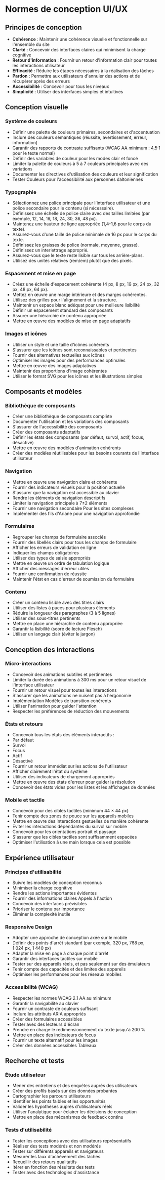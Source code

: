 # Normes de conception UI/UX

## Principes de conception

- **Cohérence** : Maintenir une cohérence visuelle et fonctionnelle sur l'ensemble du site
- **Clarté** : Concevoir des interfaces claires qui minimisent la charge cognitive
- **Retour d'information** : Fournir un retour d'information clair pour toutes les interactions utilisateur
- **Efficacité** : Réduire les étapes nécessaires à la réalisation des tâches
- **Pardon** : Permettre aux utilisateurs d'annuler des actions et de récupérer après des erreurs
- **Accessibilité** : Concevoir pour tous les niveaux
- **Simplicité** : Utiliser des interfaces simples et intuitives

## Conception visuelle

### Système de couleurs

- Définir une palette de couleurs primaires, secondaires et d'accentuation
- Inclure des couleurs sémantiques (réussite, avertissement, erreur, information)
- Garantir des rapports de contraste suffisants (WCAG AA minimum : 4,5:1 pour le texte normal)
- Définir des variables de couleur pour les modes clair et foncé
- Limiter la palette de couleurs à 5 à 7 couleurs principales avec des variations
- Documenter les directives d'utilisation des couleurs et leur signification
- Tester Couleurs pour l'accessibilité aux personnes daltoniennes

### Typographie

- Sélectionnez une police principale pour l'interface utilisateur et une police secondaire pour le contenu (si nécessaire).
- Définissez une échelle de police claire avec des tailles limitées (par exemple, 12, 14, 16, 18, 24, 30, 36, 48 px).
- Maintenez une hauteur de ligne appropriée (1,4-1,6 pour le corps du texte).
- Assurez-vous d'une taille de police minimale de 16 px pour le corps du texte.
- Définissez les graisses de police (normale, moyenne, grasse).
- Définissez un interlettrage approprié.
- Assurez-vous que le texte reste lisible sur tous les arrière-plans.
- Utilisez des unités relatives (rem/em) plutôt que des pixels.

### Espacement et mise en page

- Créez une échelle d'espacement cohérente (4 px, 8 px, 16 px, 24 px, 32 px, 48 px, 64 px).
- Mettez en œuvre une marge intérieure et des marges cohérentes.
- Utilisez des grilles pour l'alignement et la structure.
- Maintenir un espace blanc adéquat pour une meilleure lisibilité
- Définir un espacement standard des composants
- Assurer une hiérarchie de contenu appropriée
- Mettre en œuvre des modèles de mise en page adaptatifs

### Images et icônes

- Utiliser un style et une taille d'icônes cohérents
- S'assurer que les icônes sont reconnaissables et pertinentes
- Fournir des alternatives textuelles aux icônes
- Optimiser les images pour des performances optimales
- Mettre en œuvre des images adaptatives
- Maintenir des proportions d'image cohérentes
- Utiliser le format SVG pour les icônes et les illustrations simples

## Composants et modèles

### Bibliothèque de composants

- Créer une bibliothèque de composants complète
- Documenter l'utilisation et les variations des composants
- S'assurer de l'accessibilité des composants
- Créer des composants adaptatifs
- Définir les états des composants (par défaut, survol, actif, focus, désactivé)
- Mettre en œuvre des modèles d'animation cohérents
- Créer des modèles réutilisables pour les besoins courants de l'interface utilisateur

### Navigation

- Mettre en œuvre une navigation claire et cohérente
- Fournir des indicateurs visuels pour la position actuelle
- S'assurer que la navigation est accessible au clavier
- Rendre les éléments de navigation descriptifs
- Limiter la navigation principale à 7±2 éléments
- Fournir une navigation secondaire Pour les sites complexes
- Implémenter des fils d'Ariane pour une navigation approfondie

### Formulaires

- Regrouper les champs de formulaire associés
- Fournir des libellés clairs pour tous les champs de formulaire
- Afficher les erreurs de validation en ligne
- Indiquer les champs obligatoires
- Utiliser des types de saisie appropriés
- Mettre en œuvre un ordre de tabulation logique
- Afficher des messages d'erreur utiles
- Fournir une confirmation de réussite
- Maintenir l'état en cas d'erreur de soumission du formulaire

### Contenu

- Créer un contenu lisible avec des titres clairs
- Utiliser des listes à puces pour plusieurs éléments
- Réduire la longueur des paragraphes (3 à 5 lignes)
- Utiliser des sous-titres pertinents
- Mettre en place une hiérarchie de contenu appropriée
- Garantir la lisibilité (score de lecture Flesch)
- Utiliser un langage clair (éviter le jargon)

## Conception des interactions

### Micro-interactions

- Concevoir des animations subtiles et pertinentes
- Limiter la durée des animations à 300 ms pour un retour visuel de l'interface utilisateur
- Fournir un retour visuel pour toutes les interactions
- S'assurer que les animations ne nuisent pas à l'ergonomie
- Implémentation Modèles de transition cohérents
- Utiliser l'animation pour guider l'attention
- Respecter les préférences de réduction des mouvements

### États et retours

- Concevoir tous les états des éléments interactifs :
- Par défaut
- Survol
- Focus
- Actif
- Désactivé
- Fournir un retour immédiat sur les actions de l'utilisateur
- Afficher clairement l'état du système
- Utiliser des indicateurs de chargement appropriés
- Mettre en œuvre des états d'erreur pour guider la résolution
- Concevoir des états vides pour les listes et les affichages de données

### Mobile et tactile

- Concevoir pour des cibles tactiles (minimum 44 × 44 px)
- Tenir compte des zones de pouce sur les appareils mobiles
- Mettre en œuvre des interactions gestuelles de manière cohérente
- Éviter les interactions dépendantes du survol sur mobile
- Concevoir pour les orientations portrait et paysage
- S'assurer que les cibles tactiles sont suffisamment espacées
- Optimiser l'utilisation à une main lorsque cela est possible

## Expérience utilisateur

### Principes d'utilisabilité

- Suivre les modèles de conception reconnus
- Minimiser la charge cognitive
- Rendre les actions importantes évidentes
- Fournir des informations claires Appels à l'action
- Concevoir des interfaces prévisibles
- Prioriser le contenu par importance
- Éliminer la complexité inutile

### Responsive Design

- Adopter une approche de conception axée sur le mobile
- Définir des points d'arrêt standard (par exemple, 320 px, 768 px, 1 024 px, 1 440 px)
- Adapter la mise en page à chaque point d'arrêt
- Garantir des interfaces tactiles sur mobile
- Tester sur des appareils réels, et pas seulement sur des émulateurs
- Tenir compte des capacités et des limites des appareils
- Optimiser les performances pour les réseaux mobiles

### Accessibilité (WCAG)

- Respecter les normes WCAG 2.1 AA au minimum
- Garantir la navigabilité au clavier
- Fournir un contraste de couleurs suffisant
- Inclure les attributs ARIA appropriés
- Créer des formulaires accessibles
- Tester avec des lecteurs d'écran
- Prendre en charge le redimensionnement du texte jusqu'à 200 %
- Mettre en place des indicateurs de focus
- Fournir un texte alternatif pour les images
- Créer des données accessibles Tableaux

## Recherche et tests

### Étude utilisateur

- Mener des entretiens et des enquêtes auprès des utilisateurs
- Créer des profils basés sur des données probantes
- Cartographier les parcours utilisateurs
- Identifier les points faibles et les opportunités
- Valider les hypothèses auprès d'utilisateurs réels
- Utiliser l'analytique pour éclairer les décisions de conception
- Mettre en place des mécanismes de feedback continu

### Tests d'utilisabilité

- Tester les conceptions avec des utilisateurs représentatifs
- Réaliser des tests modérés et non modérés
- Tester sur différents appareils et navigateurs
- Mesurer les taux d'achèvement des tâches
- Recueillir des retours qualitatifs
- Itérer en fonction des résultats des tests
- Tester avec des technologies d'assistance